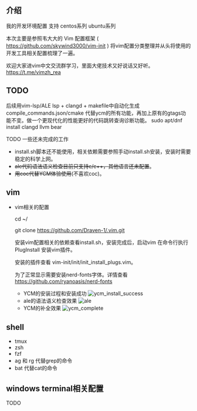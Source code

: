 ## 介绍
我的开发环境配置
支持 centos系列  ubuntu系列

本次主要是参照韦大大的 Vim 配置框架 ( https://github.com/skywind3000/vim-init ) 将vim配置分类整理并从头将使用的开发工具相关配置梳理了一遍。

欢迎大家进vim中文交流群学习，里面大佬技术又好说话又好听。https://t.me/vimzh_rea

## TODO
后续用vim-lsp/ALE lsp + clangd + makefile中自动化生成compile_commands.json/cmake 代替ycm的所有功能，再加上原有的gtags功能不变。做一个更现代化的性能更好的代码跳转查询诊断功能。
sudo apt/dnf install clangd llvm bear


TODO 一些还未完成的工作
* install.sh脚本还不能使用，相关依赖需要参照手动install.sh安装，安装时需要稳定的科学上网。
* ~~ale代码语法语义检查目前只支持c/c++，其他语言还未配置~~。
* ~~用coc代替YCM体验使用~~(不喜欢coc)。
## vim
* vim相关的配置

    cd ~/

    git clone https://github.com/Draven-1/.vim.git 

    安装vim配置相关的依赖查看install.sh，安装完成后，启动vim 在命令行执行 PlugInstall 安装vim插件。

    安装的插件查看 vim-init/init/init_install_plugs.vim。

    为了正常显示需要安装nerd-fonts字体。详情查看 https://github.com/ryanoasis/nerd-fonts

    - YCM的安装过程和安装成功
    ![ycm_install_success](https://github.com/Draven-1/.vim/assets/54003179/461f1b3b-353e-4031-b0e8-111e5b5ddc78)
    - ale的语法语义检查效果
    ![ale](https://github.com/Draven-1/.vim/assets/54003179/f79f9cb9-7625-438d-a4b2-cb9fc06f6614)
    - YCM的补全效果
    ![ycm_complete](https://github.com/Draven-1/.vim/assets/54003179/68535f5c-8a80-4dbc-af4f-39244c67658d)

## shell
* tmux 
* zsh
* fzf
* ag 和 rg 代替grep的命令
* bat 代替cat的命令

## windows terminal相关配置 
TODO




















